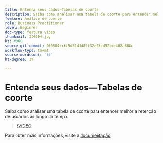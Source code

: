 ```yaml
---
title: Entenda seus dados—Tabelas de coorte
description: Saiba como analisar uma tabela de coorte para entender melhor a retenção de usuários ao longo do tempo.
feature: Análise de coorte
role: Business Practitioner
level: Beginner
doc-type: feature video
thumbnail: 334094.jpg
kt: 8060
source-git-commit: 0f0584cc6f5d5143d82f32e03cd92bce468a688c
workflow-type: tm+mt
source-wordcount: '56'
ht-degree: 3%

---
```



# Entenda seus dados—Tabelas de coorte

Saiba como analisar uma tabela de coorte para entender melhor a retenção de usuários ao longo do tempo.

>[!VIDEO](https://video.tv.adobe.com/v/334094/?quality=12&learn=on)

Para obter mais informações, visite a [documentação](https://experienceleague.adobe.com/docs/analytics/analyze/analysis-workspace/visualizations/cohort-table/cohort-analysis.html?lang=en).
